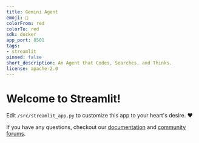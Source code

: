 ```yaml
---
title: Gemini Agent
emoji: 🚀
colorFrom: red
colorTo: red
sdk: docker
app_port: 8501
tags:
- streamlit
pinned: false
short_description: An Agent that Codes, Searches, and Thinks.
license: apache-2.0
---
```


# Welcome to Streamlit!

Edit `/src/streamlit_app.py` to customize this app to your heart's desire. :heart:

If you have any questions, checkout our [documentation](https://docs.streamlit.io) and [community
forums](https://discuss.streamlit.io).
